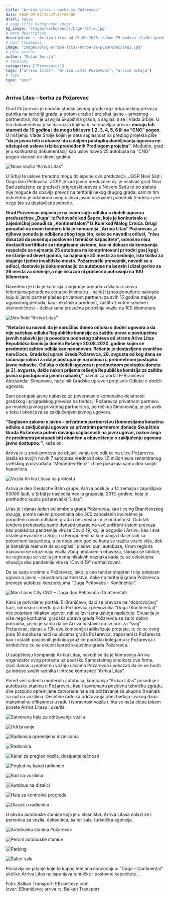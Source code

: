 ```yaml
---
title: "Arriva Litas – borba za Požarevac"
date: 2020-09-01T15:27:17+06:00
draft: false
# page title background image
bg_image: "images/backgrounds/page-title.jpg"
# meta description
description : "Arriva Litas od 01.09.2020. nakon 75 godina službe gradu Požarevcu, odlukom skuštine grada Požarevca više neće saobraćati na gradskim i prigradskim linijama u Požarevcu, ipak sam tender podigao je mnogo prašine i ostavio mnogo neodgovorenih pitanja."
# post thumbnail
image: "images/blog/arriva-litas-borba-za-pozarevac/img1.jpg"
# post author
author: "Dušan Beraja"
# taxonomy
categories: ["Prevoznici"]
tags: ["arriva litas", "Arriva Litas Požarevac", "arriva Srbija"]
# type
type: "post"
---
```


### Arriva Litas – borba za Požarevac

Grad Požarevac je naručio studiju javnog gradskog i prigradskog prevoza putnika na teritoriji grada, a potom uradio i projekat javno – privatnog partnerstva, što je usvojila Skupština grada, a saglasila se i Vlada Srbije. U tim dokumentima piše da vozila kojima bi se obavljao prevoz **moraju biti starosti do 10 godina i da mogu biti evro 1,2, 3, 4, 5, 6 ili na “CNG” pogon.** U mišljenju Vlade Srbije kojim je data saglasnost na predlog projekta piše **“da je javno telo u obavezi da u daljem postupku dodeljivanja ugovora ne odstupi od uslova i rizika predviđenih Predlogom projekta”**. Međutim, grad je u konkursnoj dokumentaciji  kao uslov naveo 25 autobusa na “CNG” pogon starosti do devet godina.

![Nova vozila “Arriva Litas”](/images/blog/arriva-litas-borba-za-pozarevac/img2.jpg "Nova vozila “Arriva Litas”")

U Srbiji te uslove trenutno mogu da ispune dva preduzeća, JGSP Novi Sad i Duga doo Petlovača. JGSP je kao javno preduzeće čiji je osnivač grad Novi Sad zaduženo za gradski i prigradski prevoz u Novom Sadu te po statutu nije moguće da obavlja prevoz na teritoriji nekog drugog grada, samim tim indirektno je odabirom ovog uslova jasno naznačen pobednik tendera i pre nego što su dostavljene ponude. 

**Grad Požarevac objavio je na svom sajtu odluku o dodeli ugovora preduzećima „Duga“ iz Petlovače kod Šapca, koje je konkurisalo u zajedničkoj ponudi sa „Kontinentalom“ iz Kule kod Malog Crnića. Drugi ponuđač na ovom tenderu bila je kompanija „Arriva Litas“ Požarevac ,a njihova ponuda je odbijena zbog toga što, kako se navodi u odluci, “nisu dokazali da poseduju poslovne i  tehničke kapacitete”, odnosno nisu dostavili sertifikate za integrisane sisteme, kao ni dokaze da kompanija raspolaže sa najmanje 25 autobusa na komprimovani prirodni gas( kpg) ne starije od devet godina, sa najmanje 35 mesta za sedenje, isto toliko za stajanje i jedno invalidsko mesto. Požarevački prevoznik, navodi se u odluci, dostavio je dokumentaciju za autobuse na benzin i dizel gorivo sa 26 mesta za sedenje,a nije iskazao ni prosečnu potrošnju na 100 kilometara.**

Navedeno je i da je komisija rangiranje ponuda vršila na osnovu kriterijuma:ponuđena cena po kilometru - najniži iznos ponuđene naknade koju bi javni partner plaćao privatnom partneru za svih 15 godina trajanja ugovornog perioda, kao i ekološka prednost, zaštita životne sredine i ekonomičnost – deklarisana prosečna potrošnja vozila na 100 kilometara.

![Deo flote “Arriva Litas”](/images/blog/arriva-litas-borba-za-pozarevac/img3.jpg "Deo flote “Arriva Litas”")

**“Netačni su navodi da je naručilac doneo odluku o dodeli ugovora a da nije sačekao odluku Republičke komisije za zaštitu prava u postupcima javnih nabavki jer je povodom podnetog zahteva od strane Arive Litas  Republička komisija donela Rešenje 20.08.2020. godine kojim se predmetni zahtev odbija kao neosnovan. Rešenje je dostavljeno zvanično naručiocu, Gradskoj upravi Grada Požarevca, 28. avgusta od kog dana se računaju rokovi za dalje postupanje naručioca u predmetnom postupku javne nabavke. Odluka o dodeli ugovora u predmetnom postupku doneta je 31. avgusta, dakle nakon prijema rešenja Republička komisija za zaštitu prava u postupcima javnih nabavki,”** navodi za portal E-Braničevo Aleksandar Simonović, načelnik Gradske uprave i potpisnik Odluke o dodeli ugovora.

Sam postupak javne nabavke za poveravanje komunalne delatnosti gradskog i prigradskog prevoza na teritoriji  Požarevca privatnom partneru po modelu javnog privatnog partnerstva, po rečima Simonovića, je još uvek u toku i okončava se zaključenjem javnog ugovora.

**“Saglasno zakonu o javno – privatnom partnerstvu i koncesijama konačnu odluku o zaključenju ugovora sa privatnim partnerom doneće Skupština Grada Požarevca putem davanja saglasnosti na javni ugovor, nakon čega će predmetni postupak biti okončan a obaveštenje o zaključenju ugovora javno dostupno.“**, kaže on.

Arriva je u znak protesta po objavljivanju ove odluke na ulice Požarevca izašla sa svojih novih 7 autobusa vrednosti oko 1.5 milion eura renomiranog svetskog proizvođača “Mercedes-Benz” i time pokazala samo deo svojih kapaciteta.

![Vozila Arriva Litasa na protestu](/images/blog/arriva-litas-borba-za-pozarevac/img4.jpg "Vozila Arriva Litasa na protestu")

Arriva je deo Deutsche Bahn grupe, Arriva posluje u 14 zemalja i zapošljava 53000 ljudi, u Srbiji je nasledila Veolia grupaciju 2013. godine, koja je prethodno kupila požarevački “Litas”.

Litas je i danas jedan od simbola grada Požarevca, kao i celog Braničevskog okruga, prema nekim procenama oko 300 zaposlenih indirektno je pogođeno ovom odlukom grada i neizvesna im je budućnost. Gubitak tendera predstavlja samo dodatni udarac na već uništeni sistem prevoza kao posledica pandemije virusa Covid 19, koji je pogodio i Arrivu, kao i sve ostale prevoznike u Srbiji i u Evropi.
Većina kompanija i dalje radi sa polovinom kapaciteta, u periodu smo godine kada se tražilo vozilo više, dok je današnja realnost da su oglasi i placevi puni autobusa, širom regiona masovno se oduzimaju vozila zbog neplaćenih obaveza, skidaju se tablice, ne registruju se vozila jer nema nikakvih naznaka kada će se celokupna situacija oko pandemije virusa “Covid 19” normalizovati.

Da se sada vratimo u Požarevac, iako je ceo tender stopiran i nije potpisan ugovor o javno – privatnom partnerstvu, đake na teritoriji grada Požarevca prevoze autobusi konzorcijuma “Duga Petlovača – Kontinental”.

![Man Lions City CNG – Duga doo Petlovača (Continental)](/images/blog/arriva-litas-borba-za-pozarevac/img5.jpg "Man Lions City CNG – Duga doo Petlovača (Continental)")

Kako je potvrđeno portalu E-Braničevo, đaci se prevoze na “dobrovoljnoj” bazi, odnosno između grada Požarevca i prevoznika “Duga (Kontinental)” nije potpisan nikakav ugovor, niti se izvršena usluga naplaćuje. Situacija je više nego konfuzna, gradska uprava grada Požarevca se za to dobro potrudila, jasno je samo da će Arriva nastaviti da se bori za “svoj” Požarevac, danas u 10h ova kompanija radikalizuje proteste, te će se ovog puta 10 autobusa naći na ulicama grada Požarevca, zaposleni iz Požarevca kao i ostalih poslovnih jedinica pružiće podršku kolegama iz Požarevca i simbolično će se okupiti ispred skupštine grada Požarevca.

U saopštenju kompanije Arriva Litas, navodi se da je kompanija Arriva organizator ovog protesta uz podršku Samostalnog sindikata ove firme, izaći danas u protestnu vožnju ulicama Požarevca i pokazati da će se boriti za intrese svojih radnika i intrese kompanije “Arriva Litas”.

Pored već viđenih modernih autobusa, kompanija “Arriva Litas” poseduje i autobusku stanicu u Požarevcu, kao i savremenu poslovnu tehničku zgradu, dve potpuno opremljene zatvorene hale za održavanje sa ukupno 8 kanala za rad na vozilima. Desetine radnika održavanja obezbeđuju svakog dana maksimalnu efikasnost u radu i ispravnost vozila u šta se naša ekipa tokom posete Arriva Litasu i uverila.

![Zatvorena hala za održavanje vozila](/images/blog/arriva-litas-borba-za-pozarevac/img6.jpg "Zatvorena hala za održavanje vozila")

![Održavanje](/images/blog/arriva-litas-borba-za-pozarevac/img7.jpg "Održavanje")

![Radionica opremljena dizalicama](/images/blog/arriva-litas-borba-za-pozarevac/img8.jpg "Radionica opremljena dizalicama")

![Radionica](/images/blog/arriva-litas-borba-za-pozarevac/img9.jpg "Radionica")

![Kanal za pregled vozila, dosipanje tečnosti](/images/blog/arriva-litas-borba-za-pozarevac/img10.jpg "Kanal za pregled vozila, dosipanje tečnosti")

![Pogled na kanal radionice](/images/blog/arriva-litas-borba-za-pozarevac/img11.jpg "Pogled na kanal radionice")

![Rad na vozilima](/images/blog/arriva-litas-borba-za-pozarevac/img12.jpg "Rad na vozilima")

![Autobus na dizalici](/images/blog/arriva-litas-borba-za-pozarevac/img13.jpg "Autobus na dizalici")

![Hala za kontrolne preglede](/images/blog/arriva-litas-borba-za-pozarevac/img14.jpg "Hala za kontrolne preglede")

![Ulazak u radionicu](/images/blog/arriva-litas-borba-za-pozarevac/img15.jpg "Ulazak u radionicu")

U okviru autobuske stanice koja je u vlasništvu Arriva Litasa nalazi se i perionica za vozila, čekaonica, šalter sala, turistička agencija.

![Autobuska stanica Požarevac](/images/blog/arriva-litas-borba-za-pozarevac/img16.jpg "Autobuska stanica Požarevac")

![Peroni autobuske stanice](/images/blog/arriva-litas-borba-za-pozarevac/img17.jpg "Peroni autobuske stanice")

![Parking](/images/blog/arriva-litas-borba-za-pozarevac/img18.jpg "Parking")

![Šalter sala](/images/blog/arriva-litas-borba-za-pozarevac/img19.jpg "Šalter sala")

Postavlja se pitanje koje to kapacitete ima konzorcijum “Duga – Continental” ukoliko Arriva Litas ne ispunjava tehničke i poslovne kapacitete…

Foto: Balkan Transport; EBraničevo.com\
Izvor: EBraničevo; arriva.rs; Balkan Transport
